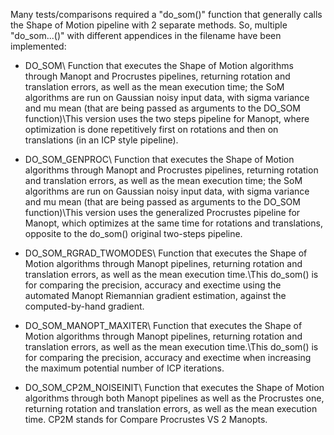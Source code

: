Many tests/comparisons required a "do\_som()" function that generally calls the Shape of Motion pipeline with 2 separate methods.
So, multiple "do\_som...()" with different appendices in the filename have been implemented:

- DO\_SOM\ Function that executes the Shape of Motion algorithms through Manopt and Procrustes pipelines, returning rotation and translation errors, as well as the mean execution time; the SoM algorithms are run on Gaussian noisy input data, with sigma variance and mu mean (that are being passed as arguments to the DO\_SOM function)\\This version uses the two steps pipeline for Manopt, where optimization is done repetitively first on rotations and then on translations (in an ICP style pipeline).

- DO\_SOM\_GENPROC\ Function that executes the Shape of Motion algorithms through Manopt and Procrustes pipelines, returning rotation and translation errors, as well as the mean execution time; the SoM algorithms are run on Gaussian noisy input data, with sigma variance and mu mean (that are being passed as arguments to the DO\_SOM function)\\This version uses the generalized Procrustes pipeline for Manopt, which optimizes at the same time for rotations and translations, opposite to the do\_som() original two-steps pipeline.

- DO\_SOM\_RGRAD\_TWOMODES\ Function that executes the Shape of Motion algorithms through Manopt pipelines, returning rotation and translation errors, as well as the mean execution time.\\This do\_som() is for comparing the precision, accuracy and exectime using the automated Manopt Riemannian gradient estimation, against the computed-by-hand gradient.

- DO\_SOM\_MANOPT\_MAXITER\ Function that executes the Shape of Motion algorithms through Manopt pipelines, returning rotation and translation errors, as well as the mean execution time.\\This do\_som() is for comparing the precision, accuracy and exectime when increasing the maximum potential number of ICP iterations.

- DO\_SOM\_CP2M\_NOISEINIT\ Function that executes the Shape of Motion algorithms through both Manopt pipelines as well as the Procrustes one, returning rotation and translation errors, as well as the mean execution time. CP2M stands for Compare Procrustes VS 2 Manopts.


